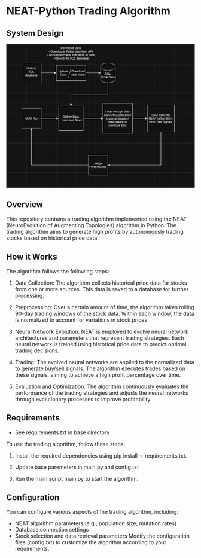 # NEAT-Python Trading Algorithm

## System Design

![System Design Overview](Attachments/stockTrader_NEAT_Overview.png)

## Overview

This repository contains a trading algorithm implemented using the NEAT (NeuroEvolution of Augmenting Topologies) algorithm in Python. The trading algorithm aims to generate high profits by autonomously trading stocks based on historical price data.

## How it Works

The algorithm follows the following steps:

1. Data Collection: The algorithm collects historical price data for stocks from one or more sources. This data is saved to a database for further processing.

2. Preprocessing: Over a certain amount of time, the algorithm takes rolling 90-day trading windows of the stock data. Within each window, the data is normalized to account for variations in stock prices.

3. Neural Network Evolution: NEAT is employed to evolve neural network architectures and parameters that represent trading strategies. Each neural network is trained using historical price data to predict optimal trading decisions.

4. Trading: The evolved neural networks are applied to the normalized data to generate buy/sell signals. The algorithm executes trades based on these signals, aiming to achieve a high profit percentage over time.

5. Evaluation and Optimization: The algorithm continuously evaluates the performance of the trading strategies and adjusts the neural networks through evolutionary processes to improve profitability.

## Requirements

- See requirements.txt in base directory

To use the trading algorithm, follow these steps:

1. Install the required dependencies using pip install -r requirements.txt.

2. Update base paremeters in main.py and config.txt

3. Run the main script main.py to start the algorithm.

## Configuration

You can configure various aspects of the trading algorithm, including:

- NEAT algorithm parameters (e.g., population size, mutation rates)
- Database connection settings
- Stock selection and data retrieval parameters
  Modify the configuration files (config.txt) to customize the algorithm according to your requirements.
